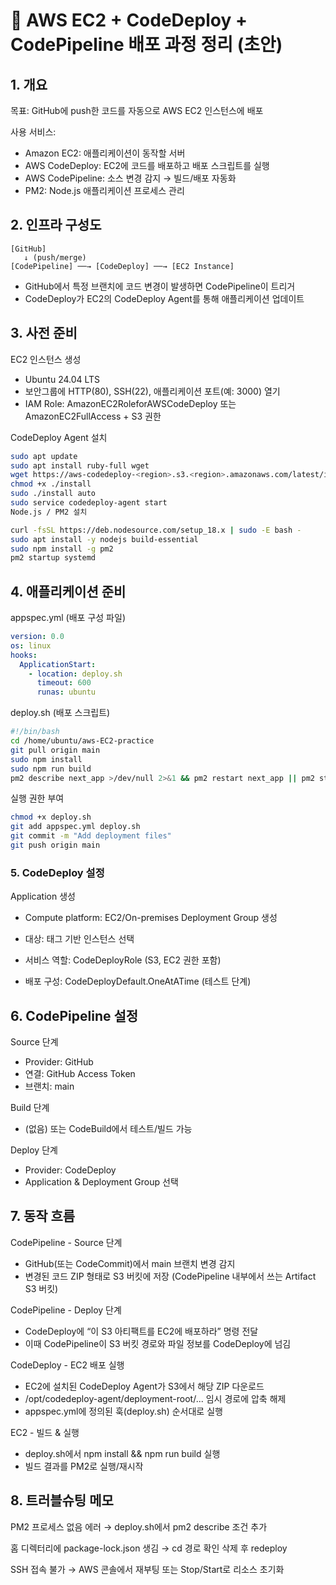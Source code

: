 # 📄 AWS EC2 + CodeDeploy + CodePipeline 배포 과정 정리 (초안)
## 1. 개요
목표: GitHub에 push한 코드를 자동으로 AWS EC2 인스턴스에 배포

사용 서비스:

- Amazon EC2: 애플리케이션이 동작할 서버
- AWS CodeDeploy: EC2에 코드를 배포하고 배포 스크립트를 실행
- AWS CodePipeline: 소스 변경 감지 → 빌드/배포 자동화
- PM2: Node.js 애플리케이션 프로세스 관리

## 2. 인프라 구성도

```
[GitHub] 
   ↓ (push/merge)
[CodePipeline] ──→ [CodeDeploy] ──→ [EC2 Instance]
```

- GitHub에서 특정 브랜치에 코드 변경이 발생하면 CodePipeline이 트리거
- CodeDeploy가 EC2의 CodeDeploy Agent를 통해 애플리케이션 업데이트

## 3. 사전 준비
EC2 인스턴스 생성

- Ubuntu 24.04 LTS
- 보안그룹에 HTTP(80), SSH(22), 애플리케이션 포트(예: 3000) 열기
- IAM Role: AmazonEC2RoleforAWSCodeDeploy 또는 AmazonEC2FullAccess + S3 권한

CodeDeploy Agent 설치

```bash
sudo apt update
sudo apt install ruby-full wget
wget https://aws-codedeploy-<region>.s3.<region>.amazonaws.com/latest/install
chmod +x ./install
sudo ./install auto
sudo service codedeploy-agent start
Node.js / PM2 설치
```

```bash
curl -fsSL https://deb.nodesource.com/setup_18.x | sudo -E bash -
sudo apt install -y nodejs build-essential
sudo npm install -g pm2
pm2 startup systemd
```
## 4. 애플리케이션 준비

appspec.yml (배포 구성 파일)

```yml
version: 0.0
os: linux
hooks:
  ApplicationStart:
    - location: deploy.sh
      timeout: 600
      runas: ubuntu
```
deploy.sh (배포 스크립트)

```bash
#!/bin/bash
cd /home/ubuntu/aws-EC2-practice
git pull origin main
sudo npm install
sudo npm run build
pm2 describe next_app >/dev/null 2>&1 && pm2 restart next_app || pm2 start "npm start" --name next_app
```
실행 권한 부여
```bash
chmod +x deploy.sh
git add appspec.yml deploy.sh
git commit -m "Add deployment files"
git push origin main
```
### 5. CodeDeploy 설정
Application 생성
- Compute platform: EC2/On-premises
Deployment Group 생성

- 대상: 태그 기반 인스턴스 선택
- 서비스 역할: CodeDeployRole (S3, EC2 권한 포함)
- 배포 구성: CodeDeployDefault.OneAtATime (테스트 단계)

## 6. CodePipeline 설정
Source 단계

- Provider: GitHub
- 연결: GitHub Access Token
- 브랜치: main

Build 단계

- (없음) 또는 CodeBuild에서 테스트/빌드 가능

Deploy 단계

- Provider: CodeDeploy
- Application & Deployment Group 선택

## 7. 동작 흐름

CodePipeline - Source 단계

- GitHub(또는 CodeCommit)에서 main 브랜치 변경 감지
- 변경된 코드 ZIP 형태로 S3 버킷에 저장 (CodePipeline 내부에서 쓰는 Artifact S3 버킷)

CodePipeline - Deploy 단계

- CodeDeploy에 “이 S3 아티팩트를 EC2에 배포하라” 명령 전달
- 이때 CodePipeline이 S3 버킷 경로와 파일 정보를 CodeDeploy에 넘김

CodeDeploy - EC2 배포 실행

- EC2에 설치된 CodeDeploy Agent가 S3에서 해당 ZIP 다운로드
- /opt/codedeploy-agent/deployment-root/... 임시 경로에 압축 해제
- appspec.yml에 정의된 훅(deploy.sh) 순서대로 실행

EC2 - 빌드 & 실행
- deploy.sh에서 npm install && npm run build 실행
- 빌드 결과를 PM2로 실행/재시작


## 8. 트러블슈팅 메모
PM2 프로세스 없음 에러 → deploy.sh에서 pm2 describe 조건 추가

홈 디렉터리에 package-lock.json 생김 → cd 경로 확인 삭제 후 redeploy

SSH 접속 불가 → AWS 콘솔에서 재부팅 또는 Stop/Start로 리소스 초기화
